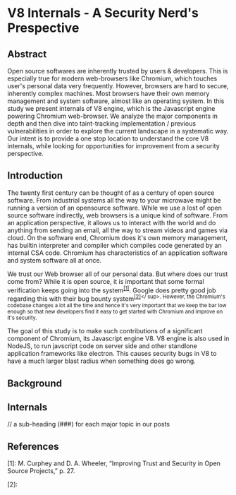 # V8 Internals - A Security Nerd's Prespective

## Abstract
Open source softwares are inherently trusted by users & 
developers. This is especially true for modern web-browsers 
like Chromium, which touches user's personal data very 
frequently. However, browsers are hard to secure, inherently 
complex machines. Most browsers have their own memory 
management and system software, almost like an operating 
system. In this study we present internals of V8 engine, which 
is the Javascript engine powering Chromium web-browser. We 
analyze the major components in depth and then dive into 
taint-tracking implementation / previous vulnerabilities in 
order to explore the current landscape in a systematic way. 
Our intent is to provide a one stop location to understand the 
core V8 internals, while looking for opportunities for 
improvement from a security perspective. 

## Introduction
The twenty first century can be thought of as a century of 
open source software. From industrial systems all the way to 
your microwave might be running a version of an opensource 
software. While we use a lost of open source software 
indirectly, web browsers is a unique kind of software. From an 
application perspective, it allows us to interact with the 
world and do anything from sending an email, all the way to 
stream videos and games via cloud. On the software end, 
Chromium does it's own memory management, has builtin 
interpreter and compiler which compiles code generated by an 
internal CSA code. Chromium has characteristics of an 
application software and system software all at once.

We trust our Web browser all of our personal data. But where 
does our trust come from? While it is open source, it is 
important that some formal verification keeps going into the 
system<sup>[[1]](#1)</sup>. Google does pretty good job 
regarding this with their bug bounty system<sup>[[2]](#2)</
sup>. However, the Chromium's codebase changes a lot all the 
time and hence it's very important that we keep the bar low 
enough so that new developers find it easy to get started with 
Chromium and improve on it's security.

The goal of this study is to make such contributions of a 
significant component of Chromium, its Javascript engine V8. 
V8 engine is also used in NodeJS, to run javscript code on 
server side and other standlone application frameworks like 
electron. This causes security bugs in V8 to have a much 
larger blast radius when something does go wrong. 


## Background

## Internals

// a sub-heading (###) for each major topic in our posts

## References
[1]: M. Curphey and D. A. Wheeler, “Improving Trust and Security in Open Source Projects,” p. 27.

[2]: